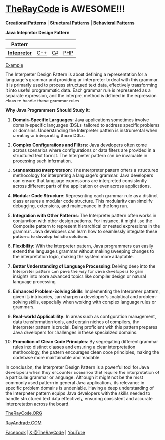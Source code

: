 # [TheRayCode](../../../README.md) is AWESOME!!!

**[Creational Patterns](../../Creational/README.md)** | **[Structural Patterns](../../Structural/README.md)** | **[Behavioral Patterns](../README.md)**

**Java Intepretor Design Pattern**

|Pattern|   |   |   |
|---|---|---|---|
| [**Intepretor**](README.md) | [C++](../../../CPP/Behavioral/Intepretor/README.md) | [C#](../../../Csharp/Behavioral/Intepretor/README.md) | [PHP](../../../PHP/Behavioral/Intepretor/README.md) |

[Example](Example/README.md)

The Interpreter Design Pattern is about defining a representation for a language's grammar and providing an interpreter to deal with this grammar. It is primarily used to process structured text data, effectively transforming it into useful programmatic data. Each grammar rule is represented as a separate expression, and the interpret method is defined in the expression class to handle these grammar rules.

**Why Java Programmers Should Study It**:

1. **Domain-Specific Languages**: Java applications sometimes involve domain-specific languages (DSLs) tailored to address specific problems or domains. Understanding the Interpreter pattern is instrumental when creating or interpreting these DSLs.

2. **Complex Configurations and Filters**: Java developers often come across scenarios where configurations or data filters are provided in a structured text format. The Interpreter pattern can be invaluable in processing such information.

3. **Standardized Interpretation**: The Interpreter pattern offers a structured methodology for interpreting a language's grammar. Java developers can ensure that language expressions are interpreted consistently across different parts of the application or even across applications.

4. **Modular Code Structure**: Representing each grammar rule as a distinct class ensures a modular code structure. This modularity can simplify debugging, extensions, and maintenance in the long run.

5. **Integration with Other Patterns**: The Interpreter pattern often works in conjunction with other design patterns. For instance, it might use the Composite pattern to represent hierarchical or nested expressions in the grammar. Java developers can learn how to seamlessly integrate these patterns to develop holistic solutions.

6. **Flexibility**: With the Interpreter pattern, Java programmers can easily extend the language's grammar without making sweeping changes to the interpretation logic, making the system more adaptable.

7. **Better Understanding of Language Processing**: Delving deep into the Interpreter pattern can pave the way for Java developers to gain insights into more advanced topics like compiler design or natural language processing.

8. **Enhanced Problem-Solving Skills**: Implementing the Interpreter pattern, given its intricacies, can sharpen a developer's analytical and problem-solving skills, especially when working with complex language rules or grammars.

9. **Real-world Applicability**: In areas such as configuration management, data transformation tools, and certain niches of compilers, the Interpreter pattern is crucial. Being proficient with this pattern prepares Java developers for challenges in these specialized domains.

10. **Promotion of Clean Code Principles**: By segregating different grammar rules into distinct classes and ensuring a clear interpretation methodology, the pattern encourages clean code principles, making the codebase more maintainable and readable.

In conclusion, the Interpreter Design Pattern is a powerful tool for Java developers when they encounter scenarios that require the interpretation of a particular grammar or language. Although it might not be the most commonly used pattern in general Java applications, its relevance in specific problem domains is undeniable. Having a deep understanding of the Interpreter pattern equips Java developers with the skills needed to handle structured text data effectively, ensuring consistent and accurate interpretation across the board.

[TheRayCode.ORG](https://www.TheRayCode.org)

[RayAndrade.COM](https://www.RayAndrade.com)

[Facebook](https://www.facebook.com/TheRayCode/) | [X @TheRayCode](https://www.x.com/TheRayCode/) | [YouTube](https://www.youtube.com/TheRayCode/)

